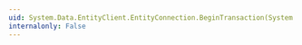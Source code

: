 ```yaml
---
uid: System.Data.EntityClient.EntityConnection.BeginTransaction(System.Data.IsolationLevel)
internalonly: False
---
```

